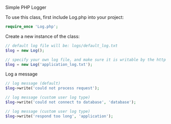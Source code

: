 Simple PHP Logger

To use this class, first include Log.php into your project:
```php
require_once 'Log.php';
```

Create a new instance of the class:
```php
// default log file will be: logs/default_log.txt
$log = new Log();

// specify your own log file, and make sure it is writable by the http server
$log = new Log('application_log.txt');
```
Log a message
```php
// log message (default)
$log->write('could not process request');

// log message (custom user log type)
$log->write('could not connect to database', 'database');

// log message (custom user log type)
$log->write('respond too long', 'application');
```